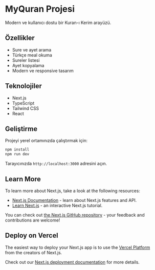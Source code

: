 # MyQuran Projesi

Modern ve kullanıcı dostu bir Kuran-ı Kerim arayüzü.

## Özellikler

- Sure ve ayet arama
- Türkçe meal okuma
- Sureler listesi
- Ayet kopyalama
- Modern ve responsive tasarım

## Teknolojiler

- Next.js
- TypeScript
- Tailwind CSS
- React

## Geliştirme

Projeyi yerel ortamınızda çalıştırmak için:

```bash
npm install
npm run dev
```

Tarayıcınızda `http://localhost:3000` adresini açın.

## Learn More

To learn more about Next.js, take a look at the following resources:

- [Next.js Documentation](https://nextjs.org/docs) - learn about Next.js features and API.
- [Learn Next.js](https://nextjs.org/learn) - an interactive Next.js tutorial.

You can check out [the Next.js GitHub repository](https://github.com/vercel/next.js) - your feedback and contributions are welcome!

## Deploy on Vercel

The easiest way to deploy your Next.js app is to use the [Vercel Platform](https://vercel.com/new?utm_medium=default-template&filter=next.js&utm_source=create-next-app&utm_campaign=create-next-app-readme) from the creators of Next.js.

Check out our [Next.js deployment documentation](https://nextjs.org/docs/app/building-your-application/deploying) for more details.
